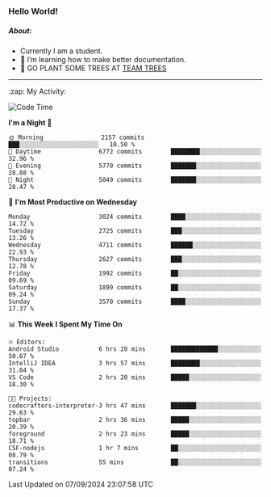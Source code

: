 ### Hello World!

##### About:
- Currently I am a student.
- 🌱 I’m learning how to make better documentation.
- 🌱 GO PLANT SOME TREES AT [TEAM TREES](https://teamtrees.org/)

---
  <summary>:zap: My Activity:</summary>
  
<!--START_SECTION:waka-->
![Code Time](http://img.shields.io/badge/Code%20Time-1%2C440%20hrs%2042%20mins-blue)

**I'm a Night 🦉** 

```text
🌞 Morning                2157 commits        ███░░░░░░░░░░░░░░░░░░░░░░   10.50 % 
🌆 Daytime                6772 commits        ████████░░░░░░░░░░░░░░░░░   32.96 % 
🌃 Evening                5770 commits        ███████░░░░░░░░░░░░░░░░░░   28.08 % 
🌙 Night                  5849 commits        ███████░░░░░░░░░░░░░░░░░░   28.47 % 
```
📅 **I'm Most Productive on Wednesday** 

```text
Monday                   3024 commits        ████░░░░░░░░░░░░░░░░░░░░░   14.72 % 
Tuesday                  2725 commits        ███░░░░░░░░░░░░░░░░░░░░░░   13.26 % 
Wednesday                4711 commits        ██████░░░░░░░░░░░░░░░░░░░   22.93 % 
Thursday                 2627 commits        ███░░░░░░░░░░░░░░░░░░░░░░   12.78 % 
Friday                   1992 commits        ██░░░░░░░░░░░░░░░░░░░░░░░   09.69 % 
Saturday                 1899 commits        ██░░░░░░░░░░░░░░░░░░░░░░░   09.24 % 
Sunday                   3570 commits        ████░░░░░░░░░░░░░░░░░░░░░   17.37 % 
```


📊 **This Week I Spent My Time On** 

```text
🔥 Editors: 
Android Studio           6 hrs 28 mins       █████████████░░░░░░░░░░░░   50.67 % 
IntelliJ IDEA            3 hrs 57 mins       ████████░░░░░░░░░░░░░░░░░   31.04 % 
VS Code                  2 hrs 20 mins       █████░░░░░░░░░░░░░░░░░░░░   18.30 % 

🐱‍💻 Projects: 
codecrafters-interpreter-3 hrs 47 mins       ███████░░░░░░░░░░░░░░░░░░   29.63 % 
topbar                   2 hrs 36 mins       █████░░░░░░░░░░░░░░░░░░░░   20.39 % 
foreground               2 hrs 23 mins       █████░░░░░░░░░░░░░░░░░░░░   18.71 % 
CSF-nodejs               1 hr 7 mins         ██░░░░░░░░░░░░░░░░░░░░░░░   08.79 % 
transitions              55 mins             ██░░░░░░░░░░░░░░░░░░░░░░░   07.24 % 
```


 Last Updated on 07/09/2024 23:07:58 UTC
<!--END_SECTION:waka-->

